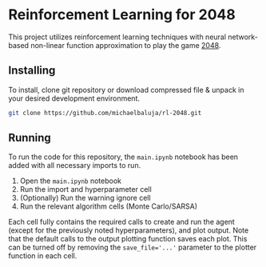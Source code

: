 # Reinforcement Learning for 2048
This project utilizes reinforcement learning techniques with neural network-based non-linear function approximation to play the game [2048](https://2048game.com/). 

## Installing
To install, clone git repository or download compressed file & unpack in your desired development environment.

```bash
git clone https://github.com/michaelbaluja/rl-2048.git
```

## Running
To run the code for this repository, the `main.ipynb` notebook has been added with all necessary imports to run. 
1. Open the `main.ipynb` notebook 
2. Run the import and hyperparameter cell
3. (Optionally) Run the warning ignore cell
4. Run the relevant algorithm cells (Monte Carlo/SARSA) 

Each cell fully contains the required calls to create and run the agent (except for the previously noted hyperparameters), and plot output. Note that the default calls to the output plotting function saves each plot. This can be turned off by removing the `save_file='...'` parameter to the plotter function in each cell.
